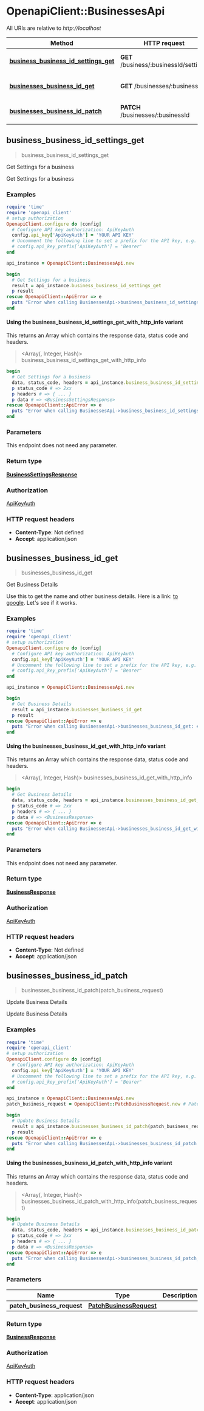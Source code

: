 # OpenapiClient::BusinessesApi

All URIs are relative to *http://localhost*

| Method | HTTP request | Description |
| ------ | ------------ | ----------- |
| [**business_business_id_settings_get**](BusinessesApi.md#business_business_id_settings_get) | **GET** /business/:businessId/settings | Get Settings for a business |
| [**businesses_business_id_get**](BusinessesApi.md#businesses_business_id_get) | **GET** /businesses/:businessId | Get Business Details |
| [**businesses_business_id_patch**](BusinessesApi.md#businesses_business_id_patch) | **PATCH** /businesses/:businessId | Update Business Details |


## business_business_id_settings_get

> <BusinessSettingsResponse> business_business_id_settings_get

Get Settings for a business

Get Settings for a business

### Examples

```ruby
require 'time'
require 'openapi_client'
# setup authorization
OpenapiClient.configure do |config|
  # Configure API key authorization: ApiKeyAuth
  config.api_key['ApiKeyAuth'] = 'YOUR API KEY'
  # Uncomment the following line to set a prefix for the API key, e.g. 'Bearer' (defaults to nil)
  # config.api_key_prefix['ApiKeyAuth'] = 'Bearer'
end

api_instance = OpenapiClient::BusinessesApi.new

begin
  # Get Settings for a business
  result = api_instance.business_business_id_settings_get
  p result
rescue OpenapiClient::ApiError => e
  puts "Error when calling BusinessesApi->business_business_id_settings_get: #{e}"
end
```

#### Using the business_business_id_settings_get_with_http_info variant

This returns an Array which contains the response data, status code and headers.

> <Array(<BusinessSettingsResponse>, Integer, Hash)> business_business_id_settings_get_with_http_info

```ruby
begin
  # Get Settings for a business
  data, status_code, headers = api_instance.business_business_id_settings_get_with_http_info
  p status_code # => 2xx
  p headers # => { ... }
  p data # => <BusinessSettingsResponse>
rescue OpenapiClient::ApiError => e
  puts "Error when calling BusinessesApi->business_business_id_settings_get_with_http_info: #{e}"
end
```

### Parameters

This endpoint does not need any parameter.

### Return type

[**BusinessSettingsResponse**](BusinessSettingsResponse.md)

### Authorization

[ApiKeyAuth](../README.md#ApiKeyAuth)

### HTTP request headers

- **Content-Type**: Not defined
- **Accept**: application/json


## businesses_business_id_get

> <BusinessResponse> businesses_business_id_get

Get Business Details

 Use this to get the name and other business details. Here is a link: [to google](https://google.com). Let's see if it works. 

### Examples

```ruby
require 'time'
require 'openapi_client'
# setup authorization
OpenapiClient.configure do |config|
  # Configure API key authorization: ApiKeyAuth
  config.api_key['ApiKeyAuth'] = 'YOUR API KEY'
  # Uncomment the following line to set a prefix for the API key, e.g. 'Bearer' (defaults to nil)
  # config.api_key_prefix['ApiKeyAuth'] = 'Bearer'
end

api_instance = OpenapiClient::BusinessesApi.new

begin
  # Get Business Details
  result = api_instance.businesses_business_id_get
  p result
rescue OpenapiClient::ApiError => e
  puts "Error when calling BusinessesApi->businesses_business_id_get: #{e}"
end
```

#### Using the businesses_business_id_get_with_http_info variant

This returns an Array which contains the response data, status code and headers.

> <Array(<BusinessResponse>, Integer, Hash)> businesses_business_id_get_with_http_info

```ruby
begin
  # Get Business Details
  data, status_code, headers = api_instance.businesses_business_id_get_with_http_info
  p status_code # => 2xx
  p headers # => { ... }
  p data # => <BusinessResponse>
rescue OpenapiClient::ApiError => e
  puts "Error when calling BusinessesApi->businesses_business_id_get_with_http_info: #{e}"
end
```

### Parameters

This endpoint does not need any parameter.

### Return type

[**BusinessResponse**](BusinessResponse.md)

### Authorization

[ApiKeyAuth](../README.md#ApiKeyAuth)

### HTTP request headers

- **Content-Type**: Not defined
- **Accept**: application/json


## businesses_business_id_patch

> <BusinessResponse> businesses_business_id_patch(patch_business_request)

Update Business Details

Update Business Details

### Examples

```ruby
require 'time'
require 'openapi_client'
# setup authorization
OpenapiClient.configure do |config|
  # Configure API key authorization: ApiKeyAuth
  config.api_key['ApiKeyAuth'] = 'YOUR API KEY'
  # Uncomment the following line to set a prefix for the API key, e.g. 'Bearer' (defaults to nil)
  # config.api_key_prefix['ApiKeyAuth'] = 'Bearer'
end

api_instance = OpenapiClient::BusinessesApi.new
patch_business_request = OpenapiClient::PatchBusinessRequest.new # PatchBusinessRequest | 

begin
  # Update Business Details
  result = api_instance.businesses_business_id_patch(patch_business_request)
  p result
rescue OpenapiClient::ApiError => e
  puts "Error when calling BusinessesApi->businesses_business_id_patch: #{e}"
end
```

#### Using the businesses_business_id_patch_with_http_info variant

This returns an Array which contains the response data, status code and headers.

> <Array(<BusinessResponse>, Integer, Hash)> businesses_business_id_patch_with_http_info(patch_business_request)

```ruby
begin
  # Update Business Details
  data, status_code, headers = api_instance.businesses_business_id_patch_with_http_info(patch_business_request)
  p status_code # => 2xx
  p headers # => { ... }
  p data # => <BusinessResponse>
rescue OpenapiClient::ApiError => e
  puts "Error when calling BusinessesApi->businesses_business_id_patch_with_http_info: #{e}"
end
```

### Parameters

| Name | Type | Description | Notes |
| ---- | ---- | ----------- | ----- |
| **patch_business_request** | [**PatchBusinessRequest**](PatchBusinessRequest.md) |  |  |

### Return type

[**BusinessResponse**](BusinessResponse.md)

### Authorization

[ApiKeyAuth](../README.md#ApiKeyAuth)

### HTTP request headers

- **Content-Type**: application/json
- **Accept**: application/json

